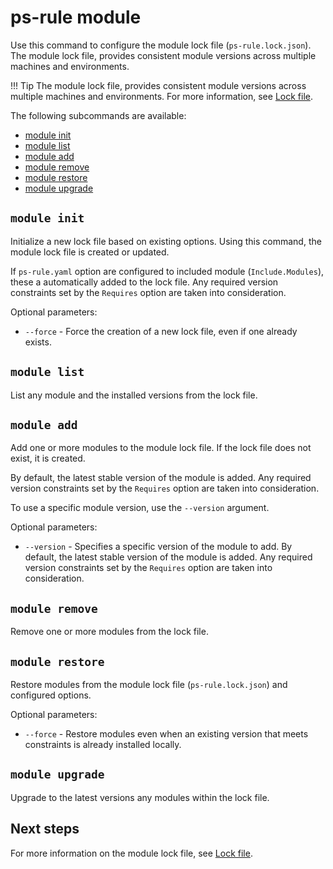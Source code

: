 # ps-rule module

Use this command to configure the module lock file (`ps-rule.lock.json`).
The module lock file, provides consistent module versions across multiple machines and environments.

!!! Tip
    The module lock file, provides consistent module versions across multiple machines and environments.
    For more information, see [Lock file](../lockfile.md).

The following subcommands are available:

- [module init](#module-init)
- [module list](#module-list)
- [module add](#module-add)
- [module remove](#module-remove)
- [module restore](#module-restore)
- [module upgrade](#module-upgrade)

## `module init`

Initialize a new lock file based on existing options.
Using this command, the module lock file is created or updated.

If `ps-rule.yaml` option are configured to included module (`Include.Modules`), these a automatically added to the lock file.
Any required version constraints set by the `Requires` option are taken into consideration.

Optional parameters:

- `--force` - Force the creation of a new lock file, even if one already exists.

## `module list`

List any module and the installed versions from the lock file.

## `module add`

Add one or more modules to the module lock file.
If the lock file does not exist, it is created.

By default, the latest stable version of the module is added.
Any required version constraints set by the `Requires` option are taken into consideration.

To use a specific module version, use the `--version` argument.

Optional parameters:

- `--version` - Specifies a specific version of the module to add.
  By default, the latest stable version of the module is added.
  Any required version constraints set by the `Requires` option are taken into consideration.

## `module remove`

Remove one or more modules from the lock file.

## `module restore`

Restore modules from the module lock file (`ps-rule.lock.json`) and configured options.

Optional parameters:

- `--force` - Restore modules even when an existing version that meets constraints is already installed locally.

## `module upgrade`

Upgrade to the latest versions any modules within the lock file.

## Next steps

For more information on the module lock file, see [Lock file](../lockfile.md).
